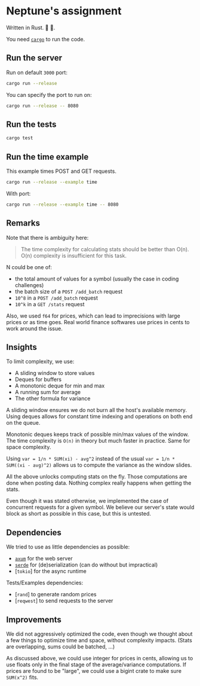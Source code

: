 # Neptune's assignment

Written in Rust. 💖 🦀.

You need [`cargo`](https://doc.rust-lang.org/cargo) to run the code.

## Run the server

Run on default `3000` port:

```sh
cargo run --release
```

You can specify the port to run on:

```sh
cargo run --release -- 8080
```

## Run the tests

```sh
cargo test
```

## Run the time example

This example times POST and GET requests.

```sh
cargo run --release --example time
```

With port:

```sh
cargo run --release --example time -- 8080
```

## Remarks

Note that there is ambiguity here:

> The time complexity for calculating stats should be better than O(n). O(n) complexity is insufficient for this task.

N could be one of:

- the total amount of values for a symbol (usually the case in coding challenges)
- the batch size of a `POST /add_batch` request
- `10^8` in a `POST /add_batch` request
- `10^k` in a `GET /stats` request

Also, we used `f64` for prices, which can lead to imprecisions with large prices or as time goes.
Real world finance softwares use prices in cents to work around the issue.

## Insights

To limit complexity, we use:

- A sliding window to store values
- Deques for buffers
- A monotonic deque for min and max
- A running sum for average
- The other formula for variance

A sliding window ensures we do not burn all the host's available memory.
Using deques allows for constant time indexing and operations on both end on the queue.

Monotonic deques keeps track of possible min/max values of the window.
The time complexity is `O(n)` in theory but much faster in practice. Same for space complexity.

Using `var = 1/n * SUM(xi) - avg^2` instead of the usual `var = 1/n * SUM((xi - avg)^2)`
allows us to compute the variance as the window slides.

All the above unlocks computing stats on the fly. Those computations are done when posting data.
Nothing complex really happens when getting the stats.

Even though it was stated otherwise, we implemented the case of concurrent requests for a given symbol.
We believe our server's state would block as short as possible in this case, but this is untested.

## Dependencies

We tried to use as little dependencies as possible:

- [`axum`](docs.rs/axum) for the web server
- [`serde`](docs.rs/serde) for (de)serialization (can do without but impractical)
- [`tokio`] for the async runtime

Tests/Examples dependencies:

- [`rand`] to generate random prices
- [`reqwest`] to send requests to the server

## Improvements

We did not aggressively optimized the code, even though we thought about a few things
to optimize time and space, without complexity impacts.
(Stats are overlapping, sums could be batched, ...)

As discussed above, we could use integer for prices in cents,
allowing us to use floats only in the final stage of the average/variance computations.
If prices are found to be "large", we could use a bigint crate to make sure `SUM(x^2)` fits.
